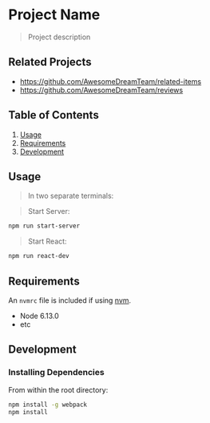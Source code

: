 # Project Name

> Project description

## Related Projects

  - https://github.com/AwesomeDreamTeam/related-items
  - https://github.com/AwesomeDreamTeam/reviews


## Table of Contents

1. [Usage](#Usage)
1. [Requirements](#requirements)
1. [Development](#development)

## Usage
> In two separate terminals:

> Start Server:
```sh
npm run start-server
```
> Start React:
```sh
npm run react-dev
```

## Requirements

An `nvmrc` file is included if using [nvm](https://github.com/creationix/nvm).

- Node 6.13.0
- etc

## Development

### Installing Dependencies

From within the root directory:

```sh
npm install -g webpack
npm install
```

